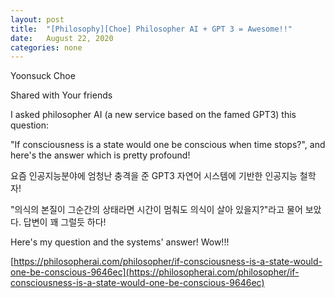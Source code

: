 ```yaml
---
layout: post
title:  "[Philosophy][Choe] Philosopher AI + GPT 3 = Awesome!!"
date:   August 22, 2020
categories: none
---
```
















Yoonsuck Choe

Shared with Your friends






I asked philosopher AI (a new service based on the famed GPT3) this question:

"If consciousness is a state would one be conscious when time stops?", and here's the answer which is pretty profound! 

요즘 인공지능분야에 엄청난 충격을 준 GPT3 자연어 시스템에 기반한 인공지능 철학자! 

"의식의 본질이 그순간의 상태라면  시간이 멈춰도 의식이 살아 있을지?"라고 물어 보았다. 답변이 꽤 그럴듯 하다!



Here's my question and the systems' answer! Wow!!!



[https://philosopherai.com/philosopher/if-consciousness-is-a-state-would-one-be-conscious-9646ec](https://philosopherai.com/philosopher/if-consciousness-is-a-state-would-one-be-conscious-9646ec)



 

